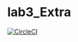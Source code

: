 # lab3_Extra

[![CircleCI](https://dl.circleci.com/status-badge/img/gh/RakanSalama/lab3_Extra/tree/main.svg?style=svg)](https://dl.circleci.com/status-badge/redirect/gh/RakanSalama/lab3_Extra/tree/main)
